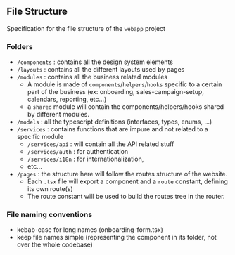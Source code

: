 ## File Structure
Specification for the file structure of the `webapp` project

### Folders

- `/components` : contains all the design system elements
- `/layouts` : contains all the different layouts used by pages
- `/modules` : contains all the business related modules
    - A module is made of `components`/`helpers`/`hooks` specific to a certain part of the business (ex: onboarding, sales-campaign-setup, calendars, reporting, etc…)
    - a `shared` module will contain the components/helpers/hooks shared by different modules.
- `/models` : all the typescript definitions (interfaces, types, enums, …)
- `/services` : contains functions that are impure and not related to a specific module
    - `/services/api` : will contain all the API related stuff
    - `/services/auth` : for authentication
    - `/services/i18n` :  for internationalization,
    - etc…
- `/pages` : the structure here will follow the routes structure of the website.
    - Each `.tsx` file will export a component and a `route` constant, defining its own route(s)
    - The route constant will be used to build the routes tree in the router.

### File naming conventions

- kebab-case for long names (onboarding-form.tsx)
- keep file names simple (representing the component in its folder, not over the whole codebase)

